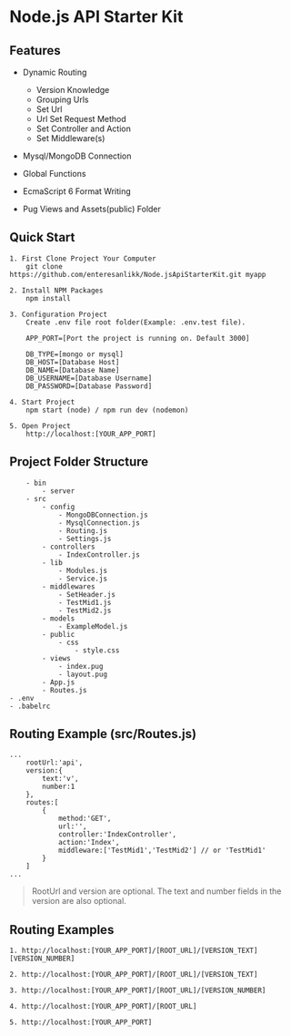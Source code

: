 # **Node.js API Starter Kit**


## **Features**
 - Dynamic Routing
    - Version Knowledge
    - Grouping Urls
    - Set Url
    - Url Set Request Method
    - Set Controller and Action
    - Set Middleware(s)

 - Mysql/MongoDB Connection
 - Global Functions
 - EcmaScript 6 Format Writing
 - Pug Views and Assets(public) Folder

## **Quick Start**
    1. First Clone Project Your Computer
        git clone https://github.com/enteresanlikk/Node.jsApiStarterKit.git myapp

    2. Install NPM Packages
        npm install

    3. Configuration Project
        Create .env file root folder(Example: .env.test file).

        APP_PORT=[Port the project is running on. Default 3000]

        DB_TYPE=[mongo or mysql]
        DB_HOST=[Database Host]
        DB_NAME=[Database Name]
        DB_USERNAME=[Database Username]
        DB_PASSWORD=[Database Password]

    4. Start Project
        npm start (node) / npm run dev (nodemon)

    5. Open Project
        http://localhost:[YOUR_APP_PORT]

## **Project Folder Structure**

        - bin
            - server
        - src
            - config
                - MongoDBConnection.js
                - MysqlConnection.js
                - Routing.js
                - Settings.js
            - controllers
                - IndexController.js
            - lib
                - Modules.js
                - Service.js
            - middlewares
                - SetHeader.js
                - TestMid1.js
                - TestMid2.js
            - models
                - ExampleModel.js
            - public
                - css
                    - style.css
            - views
                - index.pug
                - layout.pug
            - App.js
            - Routes.js
    - .env
    - .babelrc

## **Routing Example (src/Routes.js)**
    
    ...
        rootUrl:'api',
        version:{
            text:'v',
            number:1
        },
        routes:[
            {
                method:'GET',
                url:'',
                controller:'IndexController',
                action:'Index',
                middleware:['TestMid1','TestMid2'] // or 'TestMid1'
            }
        ]
    ...

> RootUrl and version are optional. The text and number fields in the version are also optional.

## Routing Examples

    1. http://localhost:[YOUR_APP_PORT]/[ROOT_URL]/[VERSION_TEXT][VERSION_NUMBER]

    2. http://localhost:[YOUR_APP_PORT]/[ROOT_URL]/[VERSION_TEXT]

    3. http://localhost:[YOUR_APP_PORT]/[ROOT_URL]/[VERSION_NUMBER]

    4. http://localhost:[YOUR_APP_PORT]/[ROOT_URL]

    5. http://localhost:[YOUR_APP_PORT]